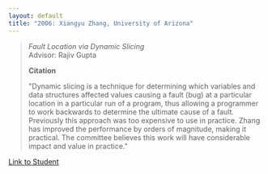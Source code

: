 ```yaml
---
layout: default
title: "2006: Xiangyu Zhang, University of Arizona"
---
```

> *Fault Location via Dynamic Slicing*  
> Advisor: Rajiv Gupta
> 
> **Citation**
> 
> "Dynamic slicing is a technique for determining which variables and
> data structures affected values causing a fault (bug) at a
> particular location in a particular run of a program, thus allowing
> a programmer to work backwards to determine the ultimate cause of a
> fault. Previously this approach was too expensive to use in
> practice. Zhang has improved the performance by orders of
> magnitude, making it practical. The committee believes this work
> will have considerable impact and value in practice."

[Link to Student](http://www.cs.purdue.edu/homes/xyzhang/)
